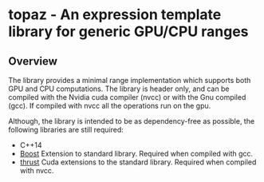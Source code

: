 # topaz - An expression template library for generic GPU/CPU ranges


## Overview

The library provides a minimal range implementation which supports both GPU and CPU computations. The library is header only,
and can be compiled with the Nvidia cuda compiler (nvcc) or with the Gnu compiled (gcc). If compiled with nvcc all the
operations run on the gpu.

Although, the library is intended to be as dependency-free as possible, the following libraries are still required:

- C++14
- [Boost](https://www.boost.org/) Extension to standard library. Required when compiled with gcc.
- [thrust](https://thrust.github.io/) Cuda extensions to the standard library. Required when compiled with nvcc.


